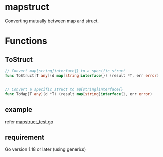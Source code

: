 # mapstruct
Converting mutually between map and struct.

# Functions
## ToStruct
```go
// Convert map[string]interface{} to a specific struct
func ToStruct[T any](d map[string]interface{}) (result *T, err error) 
```
##
```go
// Convert a specific struct to ap[string]interface{} 
func ToMap[T any](d *T) (result map[string]interface{}, err error) 
```

## example
refer [mapstruct_test.go](https://github.com/UedaTakeyuki/mapstruct/blob/main/test/mapstruct_test.go)

## requirement
Go version 1.18 or later (using generics)
